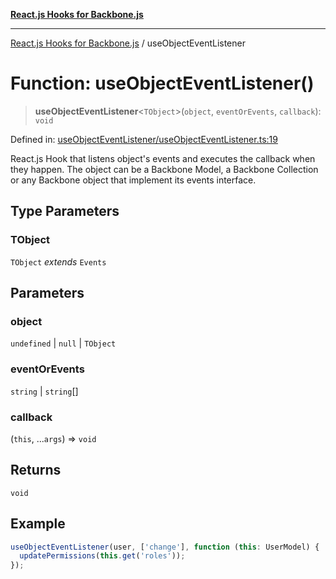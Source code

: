 [**React.js Hooks for Backbone.js**](../README.md)

***

[React.js Hooks for Backbone.js](../README.md) / useObjectEventListener

# Function: useObjectEventListener()

> **useObjectEventListener**\<`TObject`\>(`object`, `eventOrEvents`, `callback`): `void`

Defined in: [useObjectEventListener/useObjectEventListener.ts:19](https://github.com/VitorLuizC/react-hooks-for-backbone/blob/974b445f407913593ca526d1771534f66ee4519c/src/useObjectEventListener/useObjectEventListener.ts#L19)

React.js Hook that listens object's events and executes the callback when
they happen. The object can be a Backbone Model, a Backbone Collection or
any Backbone object that implement its events interface.

## Type Parameters

### TObject

`TObject` *extends* `Events`

## Parameters

### object

`undefined` | `null` | `TObject`

### eventOrEvents

`string` | `string`[]

### callback

(`this`, ...`args`) => `void`

## Returns

`void`

## Example

```js
useObjectEventListener(user, ['change'], function (this: UserModel) {
  updatePermissions(this.get('roles'));
});
```
